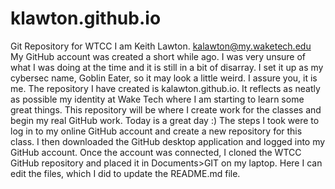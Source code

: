 # klawton.github.io
Git Repository for WTCC
I am Keith Lawton. kalawton@my.waketech.edu
My GitHub account was created a short while ago. I was very unsure of what I was doing at the time and it is still in a bit of disarray. I set it up as my cybersec name, Goblin Eater, so it may look a little weird. I assure you, it is me.
The repository I have created is kalawton.github.io. It reflects as neatly as possible my identity at Wake Tech where I am starting to learn some great things. This repository will be where I create work for the classes and begin my real GitHub work. Today is a great day :)
The steps I took were to log in to my online GitHub account and create a new repository for this class. I then downloaded the GitHub desktop application and logged into my GitHub account. 
Once the account was connected, I cloned the WTCC GitHub repository and placed it in Documents>GIT on my laptop. Here I can edit the files, which I did to update the README.md file.